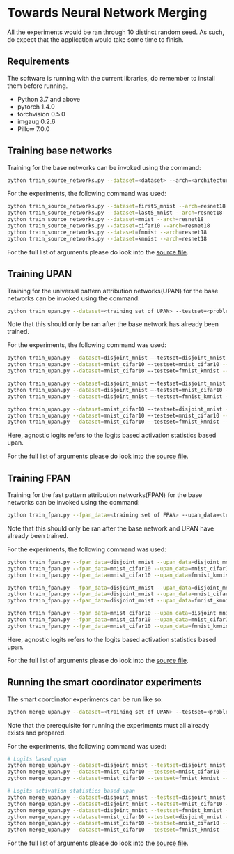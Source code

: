 # Towards Neural Network Merging

All the experiments would be ran through 10 distinct random seed. As such, do expect that the application would 
take some time to finish. 

## Requirements 

The software is running with the current libraries, do remember to install them before running.

- Python 3.7 and above
- pytorch 1.4.0
- torchvision 0.5.0
- imgaug 0.2.6
- Pillow 7.0.0

## Training base networks

Training for the base networks can be invoked using the command:

```bash
python train_source_networks.py --dataset=<dataset> --arch=<architecture> --batch_size=<batch size>
```

For the experiments, the following command was used:

```bash
python train_source_networks.py --dataset=first5_mnist --arch=resnet18
python train_source_networks.py --dataset=last5_mnist --arch=resnet18
python train_source_networks.py --dataset=mnist --arch=resnet18
python train_source_networks.py --dataset=cifar10 --arch=resnet18
python train_source_networks.py --dataset=fmnist --arch=resnet18
python train_source_networks.py --dataset=kmnist --arch=resnet18
```

For the full list of arguments please do look into the [source file](./train_source_networks.py).


## Training UPAN

Training for the universal pattern attribution networks(UPAN) for the base networks can be invoked using the command:

```bash
python train_upan.py --dataset=<training set of UPAN> --testset=<problem> --upan_type=<logits, agnostic_logits>
```

Note that this should only be ran after the base network has already been trained.

For the experiments, the following command was used:

```bash
python train_upan.py --dataset=disjoint_mnist –-testset=disjoint_mnist --upan_type=logits
python train_upan.py --dataset=mnist_cifar10 –-testset=mnist_cifar10 --upan_type=logits
python train_upan.py --dataset=mnist_cifar10 –-testset=fmnist_kmnist --upan_type=logits

python train_upan.py --dataset=disjoint_mnist –-testset=disjoint_mnist --upan_type=agnostic_logits
python train_upan.py --dataset=disjoint_mnist –-testset=mnist_cifar10 --upan_type=agnostic_logits
python train_upan.py --dataset=disjoint_mnist –-testset=fmnist_kmnist --upan_type=agnostic_logits

python train_upan.py --dataset=mnist_cifar10 –-testset=disjoint_mnist --upan_type=agnostic_logits
python train_upan.py --dataset=mnist_cifar10 –-testset=mnist_cifar10 --upan_type=agnostic_logits
python train_upan.py --dataset=mnist_cifar10 –-testset=fmnist_kmnist --upan_type=agnostic_logits
```

Here, agnostic logits refers to the logits based activation statistics based upan.

For the full list of arguments please do look into the [source file](./train_upan.py).


## Training FPAN

Training for the fast pattern attribution networks(FPAN) for the base networks can be invoked using the command:

```bash
python train_fpan.py --fpan_data=<training set of FPAN> --upan_data=<training set of UPAN> --upan_type=<logits, agnostic_logits>
```

Note that this should only be ran after the base network and UPAN have already been trained.

For the experiments, the following command was used:

```bash
python train_fpan.py --fpan_data=disjoint_mnist --upan_data=disjoint_mnist --upan_type=logits
python train_fpan.py --fpan_data=mnist_cifar10 --upan_data=mnist_cifar10 --upan_type=logits
python train_fpan.py --fpan_data=mnist_cifar10 --upan_data=fmnist_kmnist --upan_type=logits

python train_fpan.py --fpan_data=disjoint_mnist --upan_data=disjoint_mnist --upan_type=agnostic_logits
python train_fpan.py --fpan_data=disjoint_mnist --upan_data=mnist_cifar10 --upan_type=agnostic_logits
python train_fpan.py --fpan_data=disjoint_mnist --upan_data=fmnist_kmnist --upan_type=agnostic_logits

python train_fpan.py --fpan_data=mnist_cifar10 --upan_data=disjoint_mnist --upan_type=agnostic_logits
python train_fpan.py --fpan_data=mnist_cifar10 --upan_data=mnist_cifar10 --upan_type=agnostic_logits
python train_fpan.py --fpan_data=mnist_cifar10 --upan_data=fmnist_kmnist --upan_type=agnostic_logits
```

Here, agnostic logits refers to the logits based activation statistics based upan.

For the full list of arguments please do look into the [source file](./train_fpan.py).


## Running the smart coordinator experiments

The smart coordinator experiments can be run like so:

```bash
python merge_upan.py --dataset=<training set of UPAN> --testset=<problem> -upan_type=<logits,agnostic_logits>
```

Note that the prerequisite for running the experiments must all already exists and prepared.

For the experiments, the following command was used:

```bash
# Logits based upan
python merge_upan.py --dataset=disjoint_mnist --testset=disjoint_mnist --upan_type=logits
python merge_upan.py --dataset=mnist_cifar10 --testset=mnist_cifar10 --upan_type=logits
python merge_upan.py --dataset=mnist_cifar10 --testset=fmnist_kmnist --upan_type=logits

# Logits activation statistics based upan
python merge_upan.py --dataset=disjoint_mnist --testset=disjoint_mnist --upan_type=agnostic_logits
python merge_upan.py --dataset=disjoint_mnist --testset=mnist_cifar10 --upan_type=agnostic_logits
python merge_upan.py --dataset=disjoint_mnist --testset=fmnist_kmnist --upan_type=agnostic_logits
python merge_upan.py --dataset=mnist_cifar10 --testset=disjoint_mnist --upan_type=agnostic_logits
python merge_upan.py --dataset=mnist_cifar10 --testset=mnist_cifar10 --upan_type=agnostic_logits
python merge_upan.py --dataset=mnist_cifar10 --testset=fmnist_kmnist --upan_type=agnostic_logits
```

For the full list of arguments please do look into the [source file](./merge_upan.py).
